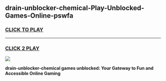 
## drain-unblocker-chemical-Play-Unblocked-Games-Online-pswfa
<h3>
<a href="https://premium76.site?title=drain-unblocker-chemical&ref=25A">CLICK TO PLAY</a></h3>
<hr>

<h3>
<a href="https://premium76.site?title=drain-unblocker-chemical&ref=25A">CLICK 2 PLAY</a>
  
</h3>

<a href="https://premium76.site?title=drain-unblocker-chemical&ref=25A"><img src="https://clearcache.store/games.png"></a>


**drain-unblocker-chemical games unblocked: Your Gateway to Fun and Accessible Online Gaming**
